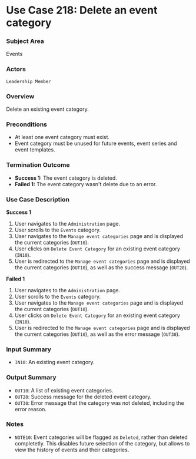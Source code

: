 # Use Case 218: Delete an event category

### Subject Area
Events

### Actors
`Leadership Member`

### Overview
Delete an existing event category.

### Preconditions
- At least one event category must exist.
- Event category must be unused for future events, event series and event templates.

### Termination Outcome
- **Success 1:** The event category is deleted.
- **Failed 1:** The event category wasn't delete due to an error.

### Use Case Description
**Success 1**
1. User navigates to the `Administration` page.
2. User scrolls to the `Events` category.
3. User navigates to the `Manage event categories` page and is displayed the current categories (`OUT10`).
4. User clicks on `Delete Event Category` for an existing event category (`IN10`).
5. User is redirected to the `Manage event categories` page and is displayed the current categories (`OUT10`), as well as the success message (`OUT20`).

**Failed 1**
1. User navigates to the `Administration` page.
2. User scrolls to the `Events` category.
3. User navigates to the `Manage event categories` page and is displayed the current categories (`OUT10`).
4. User clicks on `Delete Event Category` for an existing event category (`IN10`).
5. User is redirected to the `Manage event categories` page and is displayed the current categories (`OUT10`), as well as the error message (`OUT30`).

### Input Summary
- `IN10`: An existing event category.

### Output Summary
- `OUT10`: A list of existing event categories.
- `OUT20`: Success message for the deleted event category.
- `OUT30`: Error message that the category was not deleted, including the error reason.

### Notes
- `NOTE10`: Event categories will be flagged as `Deleted`, rather than deleted completetly. This disables future selection of the category, but allows to view the history of events and their categories.